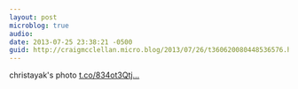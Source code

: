 ```yaml
---
layout: post
microblog: true
audio: 
date: 2013-07-25 23:38:21 -0500
guid: http://craigmcclellan.micro.blog/2013/07/26/t360620080448536576.html
---
```

christayak's photo [t.co/834ot3Qtj...](http://t.co/834ot3Qtjh)
